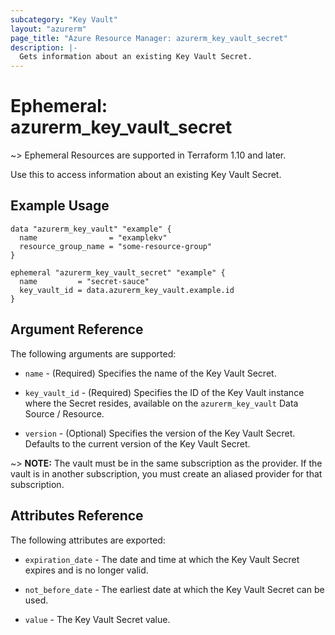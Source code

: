 ```yaml
---
subcategory: "Key Vault"
layout: "azurerm"
page_title: "Azure Resource Manager: azurerm_key_vault_secret"
description: |-
  Gets information about an existing Key Vault Secret.
---
```


# Ephemeral: azurerm_key_vault_secret

~> Ephemeral Resources are supported in Terraform 1.10 and later.

Use this to access information about an existing Key Vault Secret.

## Example Usage

```hcl
data "azurerm_key_vault" "example" {
  name                = "examplekv"
  resource_group_name = "some-resource-group"
}

ephemeral "azurerm_key_vault_secret" "example" {
  name         = "secret-sauce"
  key_vault_id = data.azurerm_key_vault.example.id
}
```

## Argument Reference

The following arguments are supported:

* `name` - (Required) Specifies the name of the Key Vault Secret.

* `key_vault_id` - (Required) Specifies the ID of the Key Vault instance where the Secret resides, available on the `azurerm_key_vault` Data Source / Resource.

* `version` - (Optional) Specifies the version of the Key Vault Secret. Defaults to the current version of the Key Vault Secret.

~> **NOTE:** The vault must be in the same subscription as the provider. If the vault is in another subscription, you must create an aliased provider for that subscription.

## Attributes Reference

The following attributes are exported:

* `expiration_date` - The date and time at which the Key Vault Secret expires and is no longer valid.

* `not_before_date` - The earliest date at which the Key Vault Secret can be used.

* `value` - The Key Vault Secret value.
